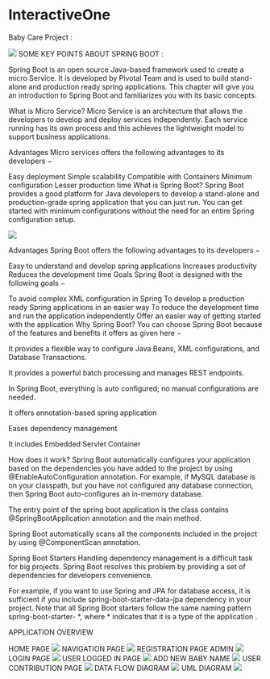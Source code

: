 # InteractiveOne

Baby Care Project :

![](images/index.png)
SOME KEY POINTS ABOUT SPRING BOOT :

Spring Boot is an open source Java-based framework used to create a micro Service. It is developed by Pivotal Team and is used to build stand-alone and production ready spring applications. This chapter will give you an introduction to Spring Boot and familiarizes you with its basic concepts.

What is Micro Service?
Micro Service is an architecture that allows the developers to develop and deploy services independently. Each service running has its own process and this achieves the lightweight model to support business applications.

Advantages
Micro services offers the following advantages to its developers −

Easy deployment
Simple scalability
Compatible with Containers
Minimum configuration
Lesser production time
What is Spring Boot?
Spring Boot provides a good platform for Java developers to develop a stand-alone and production-grade spring application that you can just run. You can get started with minimum configurations without the need for an entire Spring configuration setup.

![](images/arch.png)

Advantages
Spring Boot offers the following advantages to its developers −

Easy to understand and develop spring applications
Increases productivity
Reduces the development time
Goals
Spring Boot is designed with the following goals −

To avoid complex XML configuration in Spring
To develop a production ready Spring applications in an easier way
To reduce the development time and run the application independently
Offer an easier way of getting started with the application
Why Spring Boot?
You can choose Spring Boot because of the features and benefits it offers as given here −

It provides a flexible way to configure Java Beans, XML configurations, and Database Transactions.

It provides a powerful batch processing and manages REST endpoints.

In Spring Boot, everything is auto configured; no manual configurations are needed.

It offers annotation-based spring application

Eases dependency management

It includes Embedded Servlet Container

How does it work?
Spring Boot automatically configures your application based on the dependencies you have added to the project by using @EnableAutoConfiguration annotation. For example, if MySQL database is on your classpath, but you have not configured any database connection, then Spring Boot auto-configures an in-memory database.

The entry point of the spring boot application is the class contains @SpringBootApplication annotation and the main method.

Spring Boot automatically scans all the components included in the project by using @ComponentScan annotation.

Spring Boot Starters
Handling dependency management is a difficult task for big projects. Spring Boot resolves this problem by providing a set of dependencies for developers convenience.

For example, if you want to use Spring and JPA for database access, it is sufficient if you include spring-boot-starter-data-jpa dependency in your project.
Note that all Spring Boot starters follow the same naming pattern spring-boot-starter- *, where * indicates that it is a type of the application .

APPLICATION OVERVIEW 

HOME PAGE
![](images/index.png) 
NAVIGATION PAGE
 ![](images/choose.png) 
REGISTRATION PAGE ADMIN
![](images/register.png) 
LOGIN PAGE
![](images/login.png)
USER LOGGED IN PAGE
![](images/user.png)
ADD NEW BABY NAME 
![](images/newname.png)
USER CONTRIBUTION PAGE
![](images/contribution.png) 
DATA FLOW DIAGRAM
![](images/u1.png) 
UML DIAGRAM
![](images/u2.png) 

